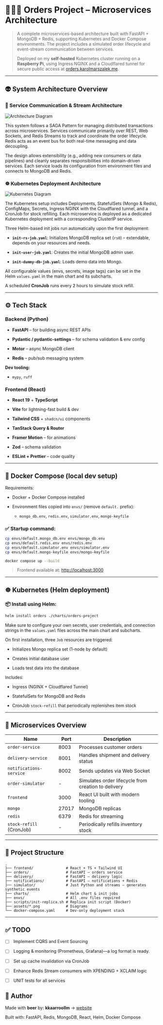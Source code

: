 # 🧙🏻‍♂️ Orders Project – Microservices Architecture

> A complete microservices-based architecture built with FastAPI + MongoDB + Redis, supporting Kubernetes and Docker Compose environments. The project includes a simulated order lifecycle and event-stream communication between services. 
> 
> Deployed on my **self-hosted** Kubernetes cluster running on a **Raspberry Pi**, using Ingress NGINX and a Cloudflared tunnel for secure public access at [orders.karolmarszalek.me](https://orders.karolmarszalek.me/).
---

## 👽 System Architecture Overview

### 🦕 Service Communication & Stream Architecture

![Architecture Diagram](assets/arch-diagram.svg)

This system follows a SAGA Pattern for managing distributed transactions across microservices. Services communicate primarily over REST, Web Sockets, and Redis Streams to track and coordinate the order lifecycle. Redis acts as an event bus for both real-time messaging and data decoupling.

The design allows extensibility (e.g., adding new consumers or data pipelines) and cleanly separates responsibilities into domain-driven services. Each service loads its configuration from environment files and connects to MongoDB and Redis.


### ☸️ Kubernetes Deployment Architecture

![Kubernetes Diagram](assets/orders-project-v2.svg)

The Kubernetes setup includes Deployments, StatefulSets (Mongo & Redis), ConfigMaps, Secrets, Ingress NGINX with the Cloudflared tunnel, and a CronJob for stock refilling. Each microservice is deployed as a dedicated Kubernetes deployment with a corresponding ClusterIP service.

Three Helm-based init jobs run automatically upon the first deployment:

- **`init-rs-job.yaml`**: Initializes MongoDB replica set (`rs0`) – extendable, depends on your resources and needs.
     
- **`init-user-job.yaml`**: Creates the initial MongoDB admin user.
    
- **`init-dummy-db-job.yaml`**: Loads demo data into Mongo.
    

All configurable values (envs, secrets, image tags) can be set in the Helm `values.yaml` in the main chart and its subcharts.

A scheduled **CronJob** runs every 2 hours to simulate stock refill.

---

## ⚙️ Tech Stack

### Backend (Python)

- **FastAPI** – for building async REST APIs
    
- **Pydantic / pydantic-settings** – for schema validation & env config
    
- **Motor** – async MongoDB client
    
- **Redis** – pub/sub messaging system
    

**Dev tooling:**

- `mypy`, `ruff`
    

### Frontend (React)

- **React 19** + **TypeScript**
    
- **Vite** for lightning-fast build & dev
    
- **Tailwind CSS** + `shadcn/ui` components
    
- **TanStack Query & Router**
    
- **Framer Motion** – for animations
    
- **Zod** – schema validation
    
- **ESLint + Prettier** – code quality
    

---

## 🐳 Docker Compose (local dev setup)

Requirements:

- Docker + Docker Compose installed
    
- Environment files copied into `envs/` (remove `default.` prefix):
    
    - `mongo_db.env`, `redis.env`, `simulator.env`, `mongo-keyfile`
        

### ✅ Startup command:

```bash
cp envs/default.mongo_db.env envs/mongo_db.env
cp envs/default.redis.env envs/redis.env
cp envs/default.simulator.env envs/simulator.env
cp envs/default.mongo-keyfile envs/mongo-keyfile

docker compose up --build
```

> Frontend available at: [http://localhost:3000](http://localhost:3000/)

---

## ☸️ Kubernetes (Helm deployment)

### 📦 Install using Helm:

```bash
helm install orders ./charts/orders-project
```

Make sure to configure your own secrets, user credentials, and connection strings in the `values.yaml` files across the main chart and subcharts.

On first installation, three `Job` resources are triggered:

- Initializes Mongo replica set (1-node by default)
    
- Creates initial database user
    
- Loads test data into the database
    

Includes:

- Ingress (NGINX + Cloudflared Tunnel)
    
- StatefulSets for MongoDB and Redis
    
- CronJob `stock-refill` that periodically replenishes item stock
    

---

## 🧩 Microservices Overview

| Name                     | Port  | Description                                         |
|--------------------------|-------|-----------------------------------------------------|
| `order-service`          | 8003  | Processes customer orders                           |
| `delivery-service`       | 8001  | Handles shipment and delivery status                |
| `notifications-service`  | 8002  | Sends updates via Web Socket                        |
| `order-simulator`        | -     | Simulates order lifecycle from creation to delivery |
| `frontend`               | 3000  | React UI built with modern tooling                  |
| `mongo`                  | 27017 | MongoDB replicas                                    |
| `redis`                  | 6379  | Redis for streaming                                 |
| `stock-refill` (CronJob) | -     | Periodically refills inventory stock                |

---

## 📁 Project Structure

```plaintext
.
├── frontend/               # React + TS + Tailwind UI
├── orders/                 # FastAPI – orders service
├── delivery/               # FastAPI – delivery logic
├── notifications/          # FastAPI – notifications + Redis
├── simulator/              # Just Python and streams – generates synthetic events
├── charts/                 # Helm chart & init jobs
├── envs/                   # All .env files required
├── scripts/init-replica.sh # Replica init script (Docker)
├── assets/*.png            # Diagrams
└── docker-compose.yaml     # Dev-only deployment stack
```

---

## ✅ TODO

- [ ]  Implement CQRS and Event Sourcing
    
- [ ]  Logging & monitoring (Prometheus, Grafana)—a log format is ready.
    
- [ ]  Set up cache invalidation via CronJob
    
- [ ]  Enhance Redis Stream consumers with XPENDING + XCLAIM logic

- [ ]  UNIT tests for all services 
    


## 🍺 Author

Made with **beer** by: **kkaarroollm** → [website](https://karolmarszalek.me/)  

Built with: FastAPI, Redis, MongoDB, React, Helm, Docker Compose

